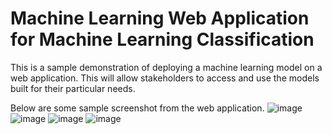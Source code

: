 
# Machine Learning Web Application for Machine Learning Classification

This is a sample demonstration of deploying a machine learning model on a web application.  This will allow stakeholders to access and use the models built for their particular needs.

Below are some sample screenshot from the web application.
![image](https://user-images.githubusercontent.com/111393900/188061285-be57108b-255f-43a4-9c70-f46d2b0cc2be.png)
![image](https://user-images.githubusercontent.com/111393900/188061362-18cc2cdc-b4ea-4432-92c6-d58a17822e30.png)
![image](https://user-images.githubusercontent.com/111393900/187839542-49a05d18-0196-4a78-bb79-21f0581800f7.png)
![image](https://user-images.githubusercontent.com/111393900/188061094-30be96c8-3eb8-42ec-8c11-999d21d872b2.png)

